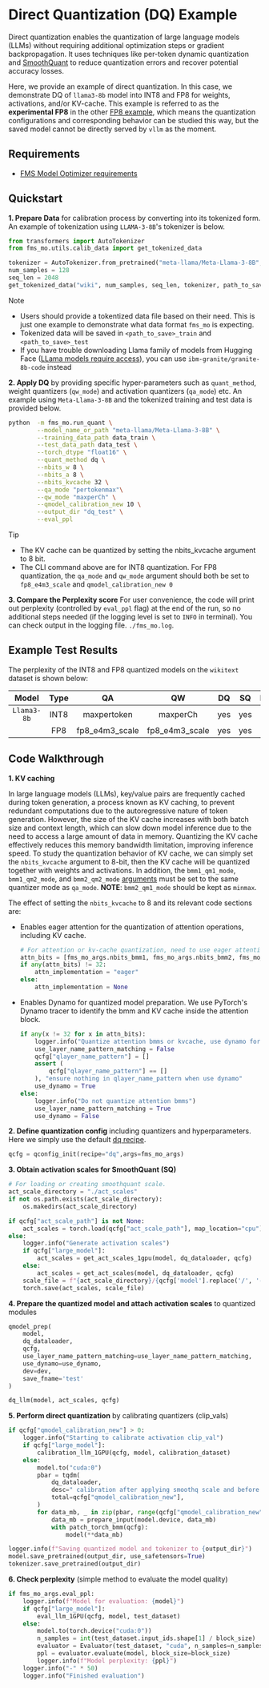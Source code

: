 # Direct Quantization (DQ) Example
Direct quantization enables the quantization of large language models (LLMs) without requiring additional optimization steps or gradient backpropagation. It uses techniques like per-token dynamic quantization and [SmoothQuant](https://arxiv.org/abs/2211.10438) to reduce quantization errors and recover potential accuracy losses.

Here, we provide an example of direct quantization. In this case, we demonstrate DQ of `llama3-8b` model into INT8 and FP8 for weights, activations, and/or KV-cache. This example is referred to as the **experimental FP8** in the other [FP8 example](../FP8_QUANT/README.md), which means the quantization configurations and corresponding behavior can be studied this way, but the saved model cannot be directly served by `vllm` as the moment.

## Requirements
- [FMS Model Optimizer requirements](../../README.md#requirements)

## Quickstart

**1. Prepare Data** for calibration process by converting into its tokenized form. An example of tokenization using `LLAMA-3-8B`'s tokenizer is below.

```python
from transformers import AutoTokenizer
from fms_mo.utils.calib_data import get_tokenized_data

tokenizer = AutoTokenizer.from_pretrained("meta-llama/Meta-Llama-3-8B", use_fast=True)
num_samples = 128
seq_len = 2048
get_tokenized_data("wiki", num_samples, seq_len, tokenizer, path_to_save='data')
```
> [!NOTE]
> - Users should provide a tokentized data file based on their need. This is just one example to demonstrate what data format `fms_mo` is expecting.
> - Tokenized data will be saved in `<path_to_save>_train` and `<path_to_save>_test`
> - If you have trouble downloading Llama family of models from Hugging Face ([LLama models require access](https://www.llama.com/docs/getting-the-models/hugging-face/)), you can use `ibm-granite/granite-8b-code` instead

**2. Apply DQ** by providing specific hyper-parameters such as `quant_method`, weight quantizers (`qw_mode`) and activation quantizers (`qa_mode`) etc. An example using `Meta-Llama-3-8B` and the tokenized training and test data is provided below.
```bash
python  -m fms_mo.run_quant \
        --model_name_or_path "meta-llama/Meta-Llama-3-8B" \
        --training_data_path data_train \
        --test_data_path data_test \
        --torch_dtype "float16" \
        --quant_method dq \
        --nbits_w 8 \
        --nbits_a 8 \
        --nbits_kvcache 32 \
        --qa_mode "pertokenmax"\
        --qw_mode "maxperCh" \
        --qmodel_calibration_new 10 \
        --output_dir "dq_test" \
        --eval_ppl
```
> [!TIP]
> - The KV cache can be quantized by setting the nbits_kvcache argument to 8 bit.
> - The CLI command above are for INT8 quantization. For FP8 quantization, the `qa_mode` and `qw_mode` argument should both be set to `fp8_e4m3_scale` and `qmodel_calibration_new 0`

**3. Compare the Perplexity score** For user convenience, the code will print out perplexity (controlled by `eval_ppl` flag) at the end of the run, so no additional steps needed (if the logging level is set to `INFO` in terminal). You can check output in the logging file. `./fms_mo.log`.

## Example Test Results
The perplexity of the INT8 and FP8 quantized models on the `wikitext` dataset is shown below:

| Model     |Type |QA            |QW            |DQ  |SQ  |Perplexity|
|:---------:|:---:|:------------:|:------------:|:--:|:--:|:--------:|
|`Llama3-8b`|INT8 |maxpertoken   |maxperCh      |yes |yes |6.21      |
|           |FP8  |fp8_e4m3_scale|fp8_e4m3_scale|yes |yes |6.19      |

## Code Walkthrough

**1. KV caching**

In large language models (LLMs), key/value pairs are frequently cached during token generation, a process known as KV caching, to prevent redundant computations due to the autoregressive nature of token generation. However, the size of the KV cache increases with both batch size and context length, which can slow down model inference due to the need to access a large amount of data in memory. Quantizing the KV cache effectively reduces this memory bandwidth limitation, improving inference speed. To study the quantization behavior of KV cache, we can simply set the `nbits_kvcache` argument to 8-bit, then the KV cache will be quantized together with weights and activations. In addition, the `bmm1_qm1_mode`, `bmm1_qm2_mode`, and `bmm2_qm2_mode` [arguments](../../fms_mo/training_args.py) must be set to the same quantizer mode as `qa_mode`. **NOTE**: `bmm2_qm1_mode` should be kept as `minmax`.

The effect of setting the `nbits_kvcache` to 8 and its relevant code sections are:

- Enables eager attention for the quantization of attention operations, including KV cache.
    ```python
    # For attention or kv-cache quantization, need to use eager attention
    attn_bits = [fms_mo_args.nbits_bmm1, fms_mo_args.nbits_bmm2, fms_mo_args.nbits_kvcache]
    if any(attn_bits) != 32:
        attn_implementation = "eager"
    else:
        attn_implementation = None
    ```
-  Enables Dynamo for quantized model preparation. We use PyTorch's Dynamo tracer to identify the bmm and KV cache inside the attention block.
    ```python
    if any(x != 32 for x in attn_bits):
        logger.info("Quantize attention bmms or kvcache, use dynamo for prep")
        use_layer_name_pattern_matching = False
        qcfg["qlayer_name_pattern"] = []
        assert (
            qcfg["qlayer_name_pattern"] == []
        ), "ensure nothing in qlayer_name_pattern when use dynamo"
        use_dynamo = True
    else:
        logger.info("Do not quantize attention bmms")
        use_layer_name_pattern_matching = True
        use_dynamo = False
    ```

**2. Define quantization config** including quantizers and hyperparameters. Here we simply use the default [dq recipe](../../fms_mo/recipies/dq.json).

```python
qcfg = qconfig_init(recipe="dq",args=fms_mo_args)
```

**3. Obtain activation scales for SmoothQuant (SQ)**

``` python
# For loading or creating smoothquant scale.
act_scale_directory = "./act_scales"
if not os.path.exists(act_scale_directory):
    os.makedirs(act_scale_directory)

if qcfg["act_scale_path"] is not None:
    act_scales = torch.load(qcfg["act_scale_path"], map_location="cpu")
else:
    logger.info("Generate activation scales")
    if qcfg["large_model"]:
        act_scales = get_act_scales_1gpu(model, dq_dataloader, qcfg)
    else:
        act_scales = get_act_scales(model, dq_dataloader, qcfg)
    scale_file = f"{act_scale_directory}/{qcfg['model'].replace('/', '-')}" + ".pt"
    torch.save(act_scales, scale_file)
```

**4. Prepare the quantized model and attach activation scales** to quantized modules

```python
qmodel_prep(
    model,
    dq_dataloader,
    qcfg,
    use_layer_name_pattern_matching=use_layer_name_pattern_matching,
    use_dynamo=use_dynamo,
    dev=dev,
    save_fname='test'
)

dq_llm(model, act_scales, qcfg)
```

**5. Perform direct quantization** by calibrating quantizers (clip_vals)

``` python
if qcfg["qmodel_calibration_new"] > 0:
    logger.info("Starting to calibrate activation clip_val")
    if qcfg["large_model"]:
        calibration_llm_1GPU(qcfg, model, calibration_dataset)
    else:
        model.to("cuda:0")
        pbar = tqdm(
            dq_dataloader,
            desc=" calibration after applying smoothq scale and before inference",
            total=qcfg["qmodel_calibration_new"],
        )
        for data_mb, _ in zip(pbar, range(qcfg["qmodel_calibration_new"])):
            data_mb = prepare_input(model.device, data_mb)
            with patch_torch_bmm(qcfg):
                model(**data_mb)

logger.info(f"Saving quantized model and tokenizer to {output_dir}")
model.save_pretrained(output_dir, use_safetensors=True)
tokenizer.save_pretrained(output_dir)
```

**6. Check perplexity** (simple method to evaluate the model quality)

``` python
if fms_mo_args.eval_ppl:
    logger.info(f"Model for evaluation: {model}")
    if qcfg["large_model"]:
        eval_llm_1GPU(qcfg, model, test_dataset)
    else:
        model.to(torch.device("cuda:0"))
        n_samples = int(test_dataset.input_ids.shape[1] / block_size)
        evaluator = Evaluator(test_dataset, "cuda", n_samples=n_samples)
        ppl = evaluator.evaluate(model, block_size=block_size)
        logger.info(f"Model perplexity: {ppl}")
    logger.info("-" * 50)
    logger.info("Finished evaluation")
```
